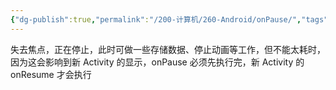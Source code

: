 ```yaml
---
{"dg-publish":true,"permalink":"/200-计算机/260-Android/onPause/","tags":["TODO"],"noteIcon":""}
---
```


失去焦点，正在停止，此时可做一些存储数据、停止动画等工作，但不能太耗时，因为这会影响到新 Activity 的显示，onPause 必须先执行完，新 Activity 的 onResume 才会执行